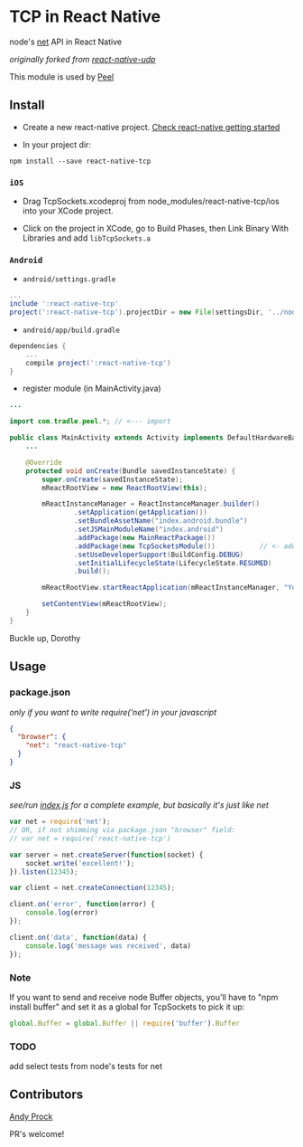 # TCP in React Native

node's [net](https://nodejs.org/api/net.html) API in React Native

_originally forked from [react-native-udp](https://github.com/tradle/react-native-udp)_

This module is used by [Peel](http://www.peel.com/)

## Install

* Create a new react-native project. [Check react-native getting started](http://facebook.github.io/react-native/docs/getting-started.html#content)

* In your project dir:
```
npm install --save react-native-tcp
```

### `iOS`

* Drag TcpSockets.xcodeproj from node_modules/react-native-tcp/ios into your XCode project.

* Click on the project in XCode, go to Build Phases, then Link Binary With Libraries and add `libTcpSockets.a`

### `Android`

* `android/settings.gradle`

```gradle
...
include ':react-native-tcp'
project(':react-native-tcp').projectDir = new File(settingsDir, '../node_modules/react-native-tcp/android')
```
* `android/app/build.gradle`

```gradle
dependencies {
	...
	compile project(':react-native-tcp')
}
```

* register module (in MainActivity.java)

```java
...

import com.tradle.peel.*; // <--- import

public class MainActivity extends Activity implements DefaultHardwareBackBtnHandler {
	...

    @Override
    protected void onCreate(Bundle savedInstanceState) {
        super.onCreate(savedInstanceState);
        mReactRootView = new ReactRootView(this);

        mReactInstanceManager = ReactInstanceManager.builder()
                .setApplication(getApplication())
                .setBundleAssetName("index.android.bundle")
                .setJSMainModuleName("index.android")
                .addPackage(new MainReactPackage())
                .addPackage(new TcpSocketsModule())           // <- add here
                .setUseDeveloperSupport(BuildConfig.DEBUG)
                .setInitialLifecycleState(LifecycleState.RESUMED)
                .build();

        mReactRootView.startReactApplication(mReactInstanceManager, "YourProject", null);

        setContentView(mReactRootView);
    }
}
```

Buckle up, Dorothy

## Usage

### package.json

_only if you want to write require('net') in your javascript_

```json
{
  "browser": {
    "net": "react-native-tcp"
  }
}
```

### JS

_see/run [index.js](examples/rctsockets) for a complete example, but basically it's just like net_

```js
var net = require('net');
// OR, if not shimming via package.json "browser" field:
// var net = require('react-native-tcp')

var server = net.createServer(function(socket) {
	socket.write('excellent!');
}).listen(12345);

var client = net.createConnection(12345);

client.on('error', function(error) {
	console.log(error)
});

client.on('data', function(data) {
	console.log('message was received', data)
});
```

### Note

If you want to send and receive node Buffer objects, you'll have to "npm install buffer" and set it as a global for TcpSockets to pick it up:

```js
global.Buffer = global.Buffer || require('buffer').Buffer
```

### TODO

add select tests from node's tests for net

## Contributors

[Andy Prock](https://github.com/aprock)  

PR's welcome!
